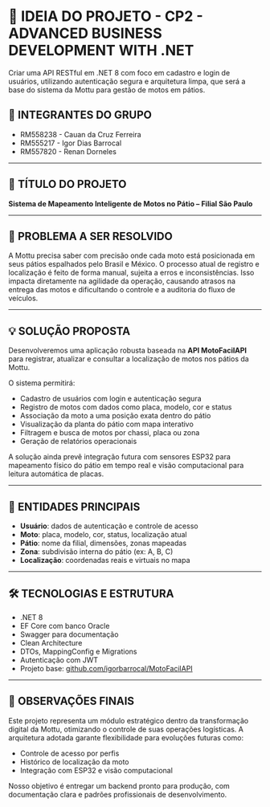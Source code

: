 # 📄 IDEIA DO PROJETO - CP2 - ADVANCED BUSINESS DEVELOPMENT WITH .NET
Criar uma API RESTful em .NET 8 com foco em cadastro e login de usuários, utilizando autenticação segura e arquitetura limpa, que será a base do sistema da Mottu para gestão de motos em pátios.
## 👥 INTEGRANTES DO GRUPO

- RM558238 - Cauan da Cruz Ferreira
- RM555217 - Igor Dias Barrocal  
- RM557820 - Renan Dorneles

---

## 📘 TÍTULO DO PROJETO  
**Sistema de Mapeamento Inteligente de Motos no Pátio – Filial São Paulo**

---

## 🎯 PROBLEMA A SER RESOLVIDO

A Mottu precisa saber com precisão onde cada moto está posicionada em seus pátios espalhados pelo Brasil e México. O processo atual de registro e localização é feito de forma manual, sujeita a erros e inconsistências. Isso impacta diretamente na agilidade da operação, causando atrasos na entrega das motos e dificultando o controle e a auditoria do fluxo de veículos.

---

## 💡 SOLUÇÃO PROPOSTA

Desenvolveremos uma aplicação robusta baseada na **API MotoFacilAPI** para registrar, atualizar e consultar a localização de motos nos pátios da Mottu.

O sistema permitirá:

- Cadastro de usuários com login e autenticação segura  
- Registro de motos com dados como placa, modelo, cor e status  
- Associação da moto a uma posição exata dentro do pátio  
- Visualização da planta do pátio com mapa interativo  
- Filtragem e busca de motos por chassi, placa ou zona  
- Geração de relatórios operacionais  

A solução ainda prevê integração futura com sensores ESP32 para mapeamento físico do pátio em tempo real e visão computacional para leitura automática de placas.

---

## 📐 ENTIDADES PRINCIPAIS

- **Usuário**: dados de autenticação e controle de acesso  
- **Moto**: placa, modelo, cor, status, localização atual  
- **Pátio**: nome da filial, dimensões, zonas mapeadas  
- **Zona**: subdivisão interna do pátio (ex: A, B, C)  
- **Localização**: coordenadas reais e virtuais no mapa  

---

## 🛠 TECNOLOGIAS E ESTRUTURA

- .NET 8  
- EF Core com banco Oracle  
- Swagger para documentação  
- Clean Architecture  
- DTOs, MappingConfig e Migrations  
- Autenticação com JWT  
- Projeto base: [github.com/igorbarrocal/MotoFacilAPI](https://github.com/igorbarrocal/MotoFacilAPI)

---

## 📌 OBSERVAÇÕES FINAIS

Este projeto representa um módulo estratégico dentro da transformação digital da Mottu, otimizando o controle de suas operações logísticas. A arquitetura adotada garante flexibilidade para evoluções futuras como:

- Controle de acesso por perfis  
- Histórico de localização da moto  
- Integração com ESP32 e visão computacional  

Nosso objetivo é entregar um backend pronto para produção, com documentação clara e padrões profissionais de desenvolvimento.
